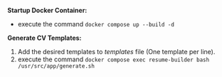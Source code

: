 **Startup Docker Container:**
- execute the command `docker compose up --build -d`

**Generate CV Templates:**
1) Add the desired templates to *templates* file (One template per line).
2) execute the command `docker compose exec resume-builder bash /usr/src/app/generate.sh`

